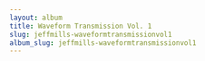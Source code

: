```yaml
---
layout: album
title: Waveform Transmission Vol. 1
slug: jeffmills-waveformtransmissionvol1
album_slug: jeffmills-waveformtransmissionvol1
---
```

